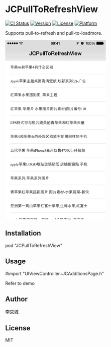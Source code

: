 # JCPullToRefreshView

[![CI Status](http://img.shields.io/travis/lijingcheng/JCPullToRefreshView.svg?style=flat)](https://travis-ci.org/lijingcheng/JCPullToRefreshView)
[![Version](https://img.shields.io/cocoapods/v/JCPullToRefreshView.svg?style=flat)](http://cocoapods.org/pods/JCPullToRefreshView)
[![License](https://img.shields.io/cocoapods/l/JCPullToRefreshView.svg?style=flat)](http://cocoapods.org/pods/JCPullToRefreshView)
[![Platform](https://img.shields.io/cocoapods/p/JCPullToRefreshView.svg?style=flat)](http://cocoapods.org/pods/JCPullToRefreshView)

Supports pull-to-refresh and pull-to-loadmore.

<img width="320" src="./ScreenShot.gif"> 

## Installation

pod "JCPullToRefreshView"

## Usage

#import "UIViewController+JCAdditionsPage.h"

Refer to demo

## Author

[李京城](http://lijingcheng.github.io)

## License

MIT
